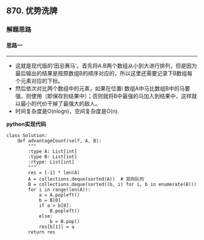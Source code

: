 ## 870. 优势洗牌
### 解题思路
#### 思路一
****
- 这就是现代版的‘田忌赛马’。首先将A.B两个数组从小到大进行排列，但是因为最后输出的结果是按原数组B的顺序对应的，所以这里还需要记录下B数组每个元素对应的下标。
- 然后依次对比两个数组中的元素，如果在位置i 数组A中马比数组B中的马要强，则使用（即保存到结果中）；否则就将B中最强的马加入到结果中，这样就以最小的代价干掉了最强大的敌人。
- 时间复杂度是O(nlogn)，空间复杂度是O(n).

**python实现代码**
```
class Solution:
    def advantageCount(self, A, B):
        """
        :type A: List[int]
        :type B: List[int]
        :rtype: List[int]
        """
        res = [-1] * len(A)
        A = collections.deque(sorted(A))  # 双向队列
        B = collections.deque(sorted((b, i) for i, b in enumerate(B)))
        for i in range(len(A)):
            a = A.popleft()
            b = B[0]
            if a > b[0]:
                B.popleft()
            else:
                b = B.pop()
            res[b[1]] = a
        return res
    

```

